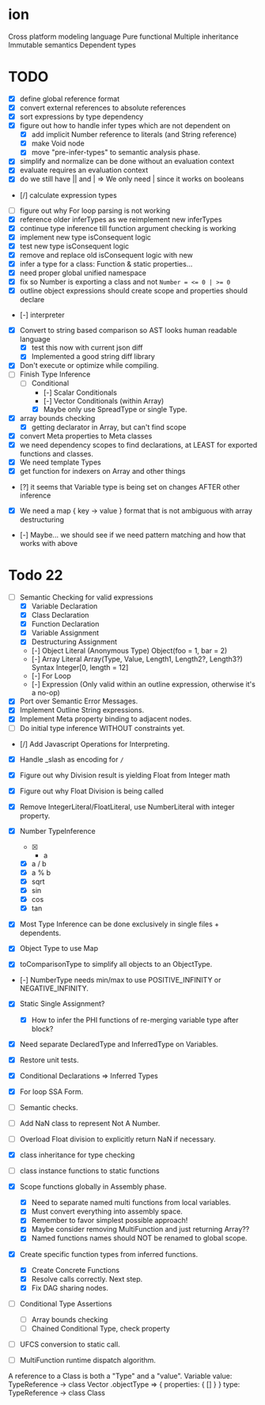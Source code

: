 # ion
Cross platform modeling language
  Pure functional
  Multiple inheritance
  Immutable semantics
  Dependent types

# TODO

  - [x] define global reference format
  - [x] convert external references to absolute references
  - [x] sort expressions by type dependency
  - [x] figure out how to handle infer types which are not dependent on
    - [x] add implicit Number reference to literals (and String reference)
    - [x] make Void node
    - [x] move "pre-infer-types" to semantic analysis phase.
  - [x] simplify and normalize can be done without an evaluation context
  - [x] evaluate requires an evaluation context
  - [x] do we still have || and | => We only need | since it works on booleans
  - [/] calculate expression types
  - [ ] figure out why For loop parsing is not working
  - [x] reference older inferTypes as we reimplement new inferTypes
  - [x] continue type inference till function argument checking is working
  - [x] implement new type isConsequent logic
  - [x] test new type isConsequent logic
  - [x] remove and replace old isConsequent logic with new
  - [x] infer a type for a class: Function & static properties...
  - [x] need proper global unified namespace
  - [x] fix so Number is exporting a class and not `Number = <= 0 | >= 0`
  - [x] outline object expressions should create scope and properties should declare
  - [-] interpreter
  - [x] Convert to string based comparison so AST looks human readable language
    - [x] test this now with current json diff
    - [x] Implemented a good string diff library
  - [x] Don't execute or optimize while compiling.
  - [ ] Finish Type Inference
    - [ ] Conditional
      - [-] Scalar Conditionals
      - [-] Vector Conditionals (within Array)
      - [X] Maybe only use SpreadType or single Type.
  - [x] array bounds checking
    - [x] getting declarator in Array, but can't find scope
  - [x] convert Meta properties to Meta classes
  - [x] we need dependency scopes to find declarations, at LEAST for exported functions and classes.
  - [x] We need template Types
  - [x] get function for indexers on Array and other things
  - [?] it seems that Variable type is being set on changes AFTER other inference
  - [x] We need a map { key -> value } format that is not ambiguous with array destructuring
  - [-] Maybe... we should see if we need pattern matching and how that works with above

# Todo 22

  - [ ] Semantic Checking for valid expressions
    - [x] Variable Declaration
    - [x] Class Declaration
    - [x] Function Declaration
    - [x] Variable Assignment
    - [x] Destructuring Assignment
    - [-] Object Literal (Anonymous Type)
            Object(foo = 1, bar = 2)
    - [-] Array Literal
            Array(Type, Value, Length1, Length2?, Length3?)
            Syntax
              Integer[0, length = 12]
    - [-] For Loop
    - [-] Expression (Only valid within an outline expression, otherwise it's a no-op)
  - [x] Port over Semantic Error Messages.
  - [x] Implement Outline String expressions.
  - [x] Implement Meta property binding to adjacent nodes.
  - [ ] Do initial type inference WITHOUT constraints yet.
  - [/] Add Javascript Operations for Interpreting.
  - [x] Handle _slash as encoding for `/`
  - [x] Figure out why Division result is yielding Float from Integer math
  - [x] Figure out why Float Division is being called

  - [x] Remove IntegerLiteral/FloatLiteral, use NumberLiteral with integer property.
  - [x] Number TypeInference
    - [x] - a
    - [x] a / b
    - [x] a % b
    - [x] sqrt
    - [x] sin
    - [x] cos
    - [x] tan

  - [x] Most Type Inference can be done exclusively in single files + dependents.
  - [x] Object Type to use Map
  - [x] toComparisonType to simplify all objects to an ObjectType.
  - [-] NumberType needs min/max to use POSITIVE_INFINITY or NEGATIVE_INFINITY.
  - [x] Static Single Assignment?
    - [x] How to infer the PHI functions of re-merging variable type after block?
  - [x] Need separate DeclaredType and InferredType on Variables.
  - [x] Restore unit tests.
  - [x] Conditional Declarations => Inferred Types
  - [x] For loop SSA Form.
  - [ ] Semantic checks.
  - [ ] Add NaN class to represent Not A Number.
  - [ ] Overload Float division to explicitly return NaN if necessary.
  - [x] class inheritance for type checking
  - [ ] class instance functions to static functions

  - [x] Scope functions globally in Assembly phase.
    - [x] Need to separate named multi functions from local variables.
    - [x] Must convert everything into assembly space.
    - [x] Remember to favor simplest possible approach!
    - [x] Maybe consider removing MultiFunction and just returning Array??
    - [x] Named functions names should NOT be renamed to global scope.
  - [x] Create specific function types from inferred functions.
    - [x] Create Concrete Functions
    - [x] Resolve calls correctly. Next step.
    - [x] Fix DAG sharing nodes.
  - [ ] Conditional Type Assertions
    - [ ] Array bounds checking
    - [ ] Chained Conditional Type, check property
  - [ ] UFCS conversion to static call.
  - [ ] MultiFunction runtime dispatch algorithm.

  A reference to a Class is both a "Type" and a "value".
    Variable
      value:
        TypeReference -> class Vector
          .objectType => { properties: { [] } }
      type:
        TypeReference -> class Class
      